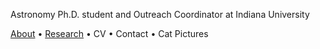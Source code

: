 Astronomy Ph.D. student and Outreach Coordinator at Indiana University

[About](about.md) • [Research](research.md) • CV • Contact • Cat Pictures
